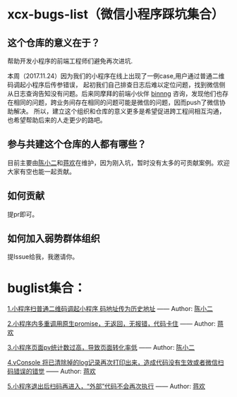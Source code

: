 # xcx-bugs-list（微信小程序踩坑集合）

## 这个仓库的意义在于？
帮助开发小程序的前端工程师们避免再次进坑.

本周（2017.11.24）因为我们的小程序在线上出现了一例case,用户通过普通二维码调起小程序后传参错误，
起初我们自己排查日志后难以定位问题，找到微信侧从日志查询告知没有问题。后来同摩拜的前端小伙伴  [binnng](https://github.com/binnng) 
咨询，发现他们也存在相同的问题，跨业务间存在相同的问题可能是微信的问题，因而push了微信协助解决。
所以，建立这个组织和仓库的意义更多是希望促进跨工程间相互沟通，也希望帮助后来的人走更少的路吧。


## 参与共建这个仓库的人都有哪些？
目前主要由[陈小二](https://github.com/chenyaoswu)和[蒋欢](https://github.com/Dragon-Rider)在维护，因为刚入坑，暂时没有太多的可贡献案例。欢迎大家有空也能一起贡献。

## 如何贡献
提pr即可。

## 如何加入弱势群体组织
提Issue给我，我邀请你。


# buglist集合：

[1.小程序扫普通二维码调起小程序 码地址传为历史地址](./docs/1-qrcode-history.md) —— Author: [陈小二](https://github.com/chenyaoswu)

[2.小程序内多重调用原生promise，无返回，无报错，代码卡住](./docs/2-multiple-promise-block.md) —— Author: [蒋欢](https://github.com/Dragon-Rider)

[3.小程序页面pv统计数过高，导致页面转化率低](./docs/3-pv-error.md) —— Author: [陈小二](https://github.com/chenyaoswu)

[4.vConsole 将已清除掉的log记录再次打印出来，造成代码没有生效或者微信扫码错误的错觉](./docs/4-vConsole.md) —— Author: [蒋欢](https://github.com/Dragon-Rider)

[5.小程序退出后扫码再进入，“外部”代码不会再次执行](./docs/5-mini-program-import.md) —— Author: [蒋欢](https://github.com/Dragon-Rider)
